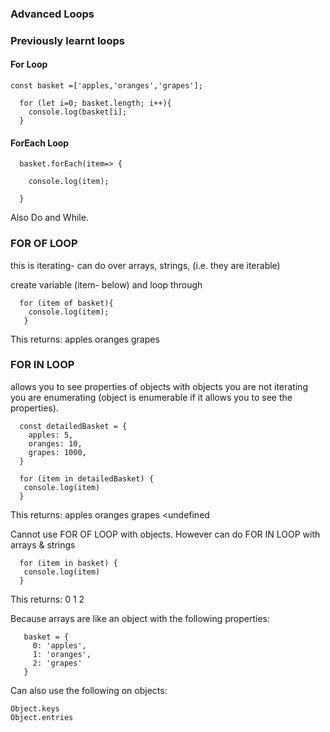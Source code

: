 ### Advanced Loops

### Previously learnt loops


#### For Loop
```
const basket =['apples,'oranges','grapes'];

  for (let i=0; basket.length; i++){
    console.log(basket[i];
  }
```
#### ForEach Loop
```
  basket.forEach(item=> {

    console.log(item);

  }
```

Also Do and While. 

### FOR OF LOOP
this is iterating- can do over arrays, strings, (i.e. they are iterable)

create variable (item- below) and loop through

```
  for (item of basket){
    console.log(item);
   }
 ```
 
This returns:
  apples
  oranges
  grapes

 
 ### FOR IN LOOP
 allows you to see properties of objects
 with objects you are not iterating you are enumerating (object is enumerable if it allows you to see the properties). 

 ```
   const detailedBasket = {
     apples: 5,
     oranges: 10,
     grapes: 1000, 
   }
 
   for (item in detailedBasket) {
    console.log(item)
   }
```

This returns:
  apples
  oranges
  grapes
  <undefined
 
 Cannot use FOR OF LOOP with objects. However can do FOR IN LOOP with arrays & strings
 ```
   for (item in basket) {
    console.log(item)
   }
 ```
 This returns: 
  0
  1
  2
  
  Because arrays are like an object with the following properties:
 ``` 
    basket = {
      0: 'apples',
      1: 'oranges',
      2: 'grapes'
    }
  ```
  
  Can also use the following on objects:
  ```
  Object.keys
  Object.entries
  
  ```
  
